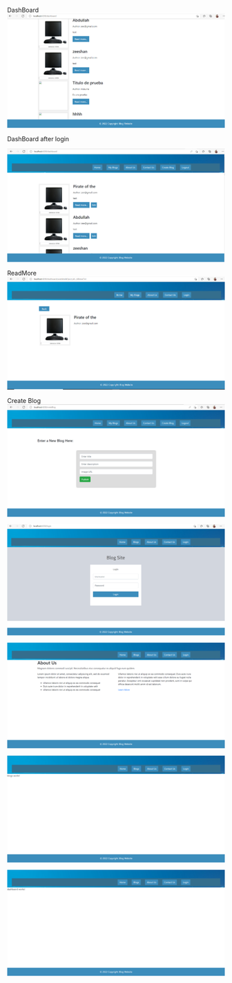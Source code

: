 DashBoard 
![](images/blog_dash.png)

DashBoard after login

![](images/blog_afterLogin.png)

ReadMore
![](images/blog_readmore.png)

Create Blog
![](images/blog_create.png)

![](images/blog_ss.png)

![](images/blog_about.png)

![](images/blog_blogs.png)

![](images/blog_home.png)

